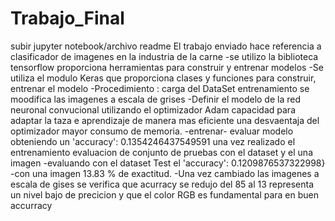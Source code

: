 # Trabajo_Final
subir jupyter notebook/archivo readme
El trabajo enviado hace referencia a clasificador de imagenes en la industria de la carne 
-se utilizo la biblioteca tensorflow proporciona herramientas para construir y entrenar modelos 
-Se utiliza el modulo Keras que proporciona clases y funciones para construir, entrenar el modelo 
-Procedimiento : carga del DataSet entrenamiento  se moodifica las imagenes a escala de grises 
-Definir el modelo de la red neuronal convucional 
utilizando el optimizador Adam  capacidad para adaptar la taza e aprendizaje de manera mas eficiente 
una desvaentaja del optimizador mayor consumo de memoria.
-entrenar- evaluar modelo  obteniendo un 'accuracy': 0.1354246437549591
una vez realizado el entrenamiento  evaluacion de conjunto de pruebas con el dataset y el una imagen 
-evaluando con el dataset Test  el 'accuracy': 0.1209876537322998}
-con una imagen  13.83  % de exactitud.
-Una vez cambiado las imagenes a escala de gises se verifica que acurracy se redujo del 85 al 13 representa un nivel bajo de precicion y que el color RGB es fundamental para en buen accurracy
